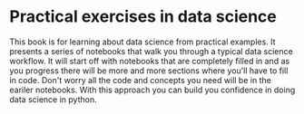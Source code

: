 # Practical exercises in data science

This book is for learning about data science from practical examples. It presents a series of notebooks that walk you through a typical data science workflow. It will start off with notebooks that are completely filled in and as you progress there will be more and more sections where you'll have to fill in code. Don't worry all the code and concepts you need will be in the eariler notebooks. With this approach you can build you confidence in doing data science in python. 
